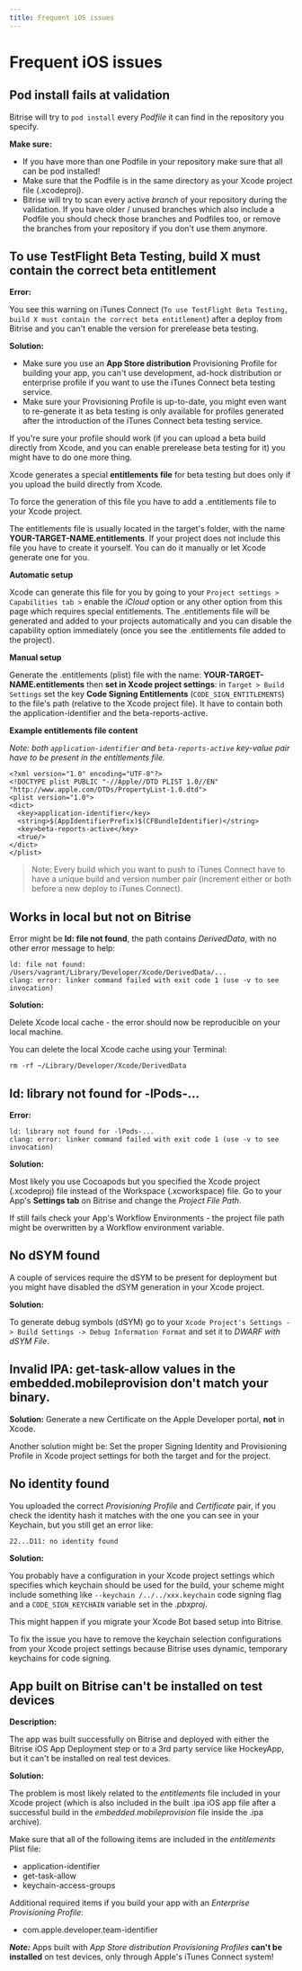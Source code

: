 ```yaml
---
title: Frequent iOS issues
---
```


# Frequent iOS issues


## Pod install fails at validation

Bitrise will try to `pod install` every *Podfile* it can find
in the repository you specify.

**Make sure:**

* If you have more than one Podfile in your repository make sure that all can be pod installed!
* Make sure that the Podfile is in the same directory as your Xcode project file (.xcodeproj).
* Bitrise will try to scan every active *branch* of your repository during the validation. If you have older / unused branches which also include a Podfile you should check those branches and Podfiles too, or remove the branches from your repository if you don't use them anymore.


## To use TestFlight Beta Testing, build X must contain the correct beta entitlement

**Error:**

You see this warning on iTunes Connect (`To use TestFlight Beta Testing, build X must contain the correct beta entitlement`) after a deploy from Bitrise
and you can't enable the version for prerelease beta testing.

**Solution:**

* Make sure you use an **App Store distribution** Provisioning Profile for building your app, you can't use development, ad-hock distribution or enterprise profile if you want to use the iTunes Connect beta testing service.
* Make sure your Provisioning Profile is up-to-date, you might even want to re-generate it as beta testing is only available for profiles generated after the introduction of the iTunes Connect beta testing service.

If you're sure your profile should work (if you can upload a beta
build directly from Xcode, and you can enable prerelease beta testing for it)
you might have to do one more thing.

Xcode generates a special **entitlements file** for beta testing
but does only if you upload the build directly from Xcode.

To force the generation of this file you have to add a .entitlements file
to your Xcode project.

The entitlements file is usually located in the target's folder, with the name **YOUR-TARGET-NAME.entitlements**. If your project does not include
this file you have to create it yourself. You can do it manually
or let Xcode generate one for you.

**Automatic setup**

Xcode can generate this file for you by going to your
`Project settings > Capabilities tab >` enable the *iCloud* option
or any other option from this page which requires special entitlements.
The .entitlements file will be generated and added to your projects automatically
and you can disable the capability option immediately (once you
see the .entitlements file added to the project).

**Manual setup**

Generate the .entitlements (plist) file with the name: **YOUR-TARGET-NAME.entitlements**
then **set in Xcode project settings**: in `Target > Build Settings` set the key **Code Signing Entitlements** (`CODE_SIGN_ENTITLEMENTS`) to the file's path (relative to the Xcode project file). It have to contain both the application-identifier and the beta-reports-active.

**Example entitlements file content**

*Note: both `application-identifier` and `beta-reports-active` key-value
pair have to be present in the entitlements file.*

    <?xml version="1.0" encoding="UTF-8"?>
    <!DOCTYPE plist PUBLIC "-//Apple//DTD PLIST 1.0//EN" "http://www.apple.com/DTDs/PropertyList-1.0.dtd">
    <plist version="1.0">
    <dict>
      <key>application-identifier</key>
      <string>$(AppIdentifierPrefix)$(CFBundleIdentifier)</string>
      <key>beta-reports-active</key>
      <true/>
    </dict>
    </plist>

> Note: Every build which you want to push to iTunes Connect have to have a unique build and version number pair (increment either or both before a new deploy to iTunes Connect).


## Works in local but not on Bitrise

Error might be **ld: file not found**, the path contains *DerivedData*, with no other error message to help:

    ld: file not found: /Users/vagrant/Library/Developer/Xcode/DerivedData/...
    clang: error: linker command failed with exit code 1 (use -v to see invocation)

**Solution:**

Delete Xcode local cache - the error should now be
reproducible on your local machine.

You can delete the local Xcode cache using your Terminal:

    rm -rf ~/Library/Developer/Xcode/DerivedData


## ld: library not found for -lPods-...

**Error:**

    ld: library not found for -lPods-...
    clang: error: linker command failed with exit code 1 (use -v to see invocation)

**Solution:**

Most likely you use Cocoapods but you specified the Xcode project (.xcodeproj) file instead of the Workspace (.xcworkspace) file. Go to your App's **Settings tab** on Bitrise and change the *Project File Path*.

If still fails check your App's Workflow Environments - the project file path
might be overwritten by a Workflow environment variable.


## No dSYM found

A couple of services require the dSYM to be present for deployment
but you might have disabled the dSYM generation in your Xcode project.

**Solution:**

To generate debug symbols (dSYM) go to your `Xcode Project's Settings -> Build Settings -> Debug Information Format` and set it to *DWARF with dSYM File*.


## Invalid IPA: get-task-allow values in the embedded.mobileprovision don't match your binary.

**Solution:** Generate a new Certificate on the Apple Developer portal, **not** in Xcode.

Another solution might be: Set the proper Signing Identity and Provisioning Profile in Xcode project settings
for both the target and for the project.


## No identity found

You uploaded the correct *Provisioning Profile* and *Certificate* pair,
if you check the identity hash it matches with the one you can see
in your Keychain,
but you still get an error like:

    22...D11: no identity found

**Solution:**

You probably have a configuration in your Xcode project settings
which specifies which keychain should be used for the build,
your scheme might include something like `--keychain /../../xxx.keychain` code signing flag and a `CODE_SIGN_KEYCHAIN` variable set in the *.pbxproj*.

This might happen if you migrate your Xcode Bot based
setup into Bitrise.

To fix the issue you have to remove the keychain selection
configurations from your Xcode project settings because
Bitrise uses dynamic, temporary keychains for code signing.


## App built on Bitrise can't be installed on test devices

**Description:**

The app was built successfully on Bitrise and deployed with
either the Bitrise iOS App Deployment step or to a 3rd party
service like HockeyApp, but it can't be installed on real
test devices.

**Solution:**

The problem is most likely related to the *entitlements* file included in your
Xcode project (which is also included in the built .ipa iOS app file
after a successful build in the *embedded.mobileprovision* file inside the .ipa archive).

Make sure that all of the following items are included
in the *entitlements* Plist file:

* application-identifier
* get-task-allow
* keychain-access-groups

Additional required items if you build your app with an *Enterprise
Provisioning Profile*:

* com.apple.developer.team-identifier

***Note:*** Apps built with *App Store distribution Provisioning Profiles*
**can't be installed** on test devices, only through Apple's
iTunes Connect system!
